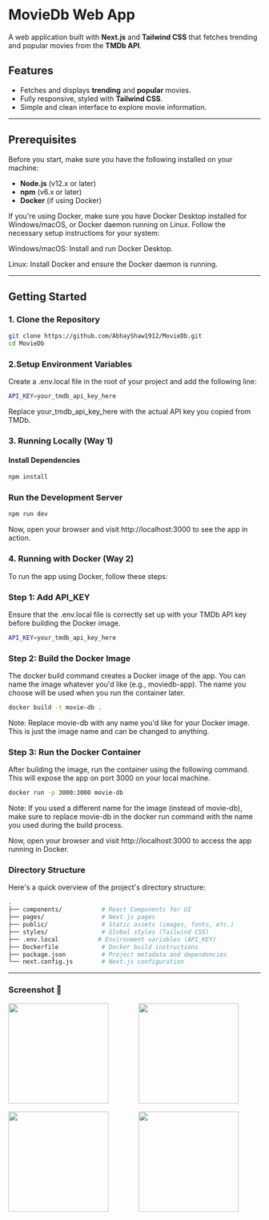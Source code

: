# MovieDb Web App

A web application built with **Next.js** and **Tailwind CSS** that fetches trending and popular movies from the **TMDb API**.

## Features
- Fetches and displays **trending** and **popular** movies.
- Fully responsive, styled with **Tailwind CSS**.
- Simple and clean interface to explore movie information.

---

## Prerequisites

Before you start, make sure you have the following installed on your machine:

- **Node.js** (v12.x or later)
- **npm** (v6.x or later)
- **Docker** (if using Docker)

If you're using Docker, make sure you have Docker Desktop installed for Windows/macOS, or Docker daemon running on Linux. Follow the necessary setup instructions for your system:

Windows/macOS: Install and run Docker Desktop.

Linux: Install Docker and ensure the Docker daemon is running.

---

## Getting Started

### 1. Clone the Repository

```bash
git clone https://github.com/AbhayShaw1912/MovieDb.git
cd MovieDb
```
### 2.Setup Environment Variables
Create a .env.local file in the root of your project and add the following line:
```bash
API_KEY=your_tmdb_api_key_here
```
Replace your_tmdb_api_key_here with the actual API key you copied from TMDb.

### 3. Running Locally (Way 1)

#### Install Dependencies

```bash
npm install
```
### Run the Development Server
```bash
npm run dev
```
Now, open your browser and visit http://localhost:3000 to see the app in action.

### 4. Running with Docker (Way 2)
To run the app using Docker, follow these steps:

### Step 1: Add API_KEY
Ensure that the .env.local file is correctly set up with your TMDb API key before building the Docker image.
```bash
API_KEY=your_tmdb_api_key_here
```
### Step 2: Build the Docker Image
The docker build command creates a Docker image of the app. You can name the image whatever you'd like (e.g., moviedb-app). The name you choose will be used when you run the container later.
```bash
docker build -t movie-db .
```
Note: Replace movie-db with any name you'd like for your Docker image. This is just the image name and can be changed to anything.
### Step 3: Run the Docker Container
After building the image, run the container using the following command. This will expose the app on port 3000 on your local machine.
```bash
docker run -p 3000:3000 movie-db
```
Note: If you used a different name for the image (instead of movie-db), make sure to replace movie-db in the docker run command with the name you used during the build process.

Now, open your browser and visit http://localhost:3000 to access the app running in Docker.

### Directory Structure
Here's a quick overview of the project's directory structure:

```bash
.
├── components/           # React Components for UI
├── pages/                # Next.js pages
├── public/               # Static assets (images, fonts, etc.)
├── styles/               # Global styles (Tailwind CSS)
├── .env.local           # Environment variables (API_KEY)
├── Dockerfile            # Docker build instructions
├── package.json          # Project metadata and dependencies
└── next.config.js        # Next.js configuration
```

<hr/>

### Screenshot 📸

<div style="display: grid; grid-template-columns: repeat(2, 1fr); gap: 16px;">
  <img src="https://github.com/user-attachments/assets/766200e9-fe8e-44d5-a4a7-568a23bd735d" width="200" />
  <img src="https://github.com/user-attachments/assets/c3c45f91-baf2-40f7-9341-f56d255f76bc" width="200" />
  <img src="https://github.com/user-attachments/assets/aceb028f-165e-4166-9e6d-450c79be1881" width="200" />
  <img src="https://github.com/user-attachments/assets/a818514b-160d-4728-87c2-f20d47367b3e" width="200" />
</div>
